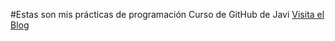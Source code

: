 #Estas son mis prácticas de programación
Curso de GitHub de Javi
[Visita el Blog](http://javiercordobasolano.blogspot.com.es)
